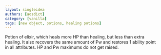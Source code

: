 ```yaml
---
layout: singleidea
authors: [aosdict]
category: [vanilla]
tags: [new object, potions, healing potions]
---
```

Potion of elixir, which heals more HP than healing, but less than extra healing. It also recovers the same amount of Pw and restores 1 ability point in all attributes. HP and Pw maximums do not get raised.
